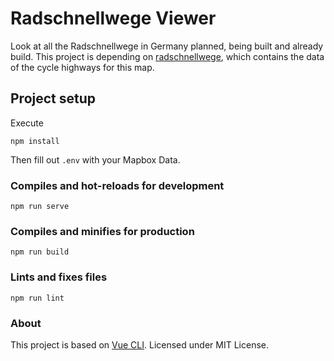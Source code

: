 # Radschnellwege Viewer

Look at all the Radschnellwege in Germany planned, being built and already build. This project is depending on [radschnellwege](https://github.com/ohrie/radschnellwege), which contains the data of the cycle highways for this map.

## Project setup

Execute
```
npm install
```
Then fill out `.env` with your Mapbox Data.

### Compiles and hot-reloads for development
```
npm run serve
```

### Compiles and minifies for production
```
npm run build
```

### Lints and fixes files
```
npm run lint
```

### About
This project is based on [Vue CLI](https://cli.vuejs.org/).
Licensed under MIT License.